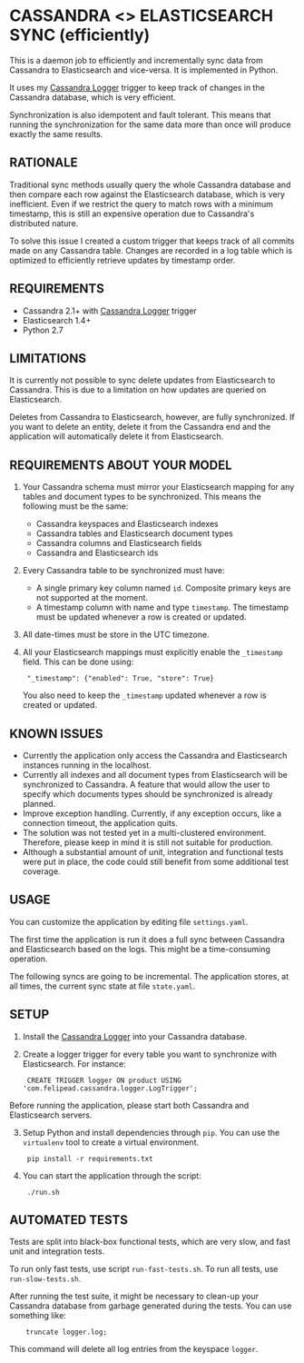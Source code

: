 CASSANDRA <> ELASTICSEARCH SYNC (efficiently)
=============================================

This is a daemon job to efficiently and incrementally sync data from Cassandra to Elasticsearch and vice-versa. It is implemented in Python.

It uses my [Cassandra Logger](http://github.com/felipead/cassandra-logger) trigger to keep track of changes in the Cassandra database, which is very efficient.

Synchronization is also idempotent and fault tolerant. This means that running the synchronization for the same data more than once will produce exactly the same results.  

RATIONALE
---------

Traditional sync methods usually query the whole Cassandra database and then compare each row against the Elasticsearch database, which is very inefficient. Even if we restrict the query to match rows with a minimum timestamp, this is still an expensive operation due to Cassandra's distributed nature.

To solve this issue I created a custom trigger that keeps track of all commits made on any Cassandra table. Changes are recorded in a log table which is optimized to efficiently retrieve updates by timestamp order.

REQUIREMENTS
------------

- Cassandra 2.1+ with [Cassandra Logger](http://github.com/felipead/cassandra-logger) trigger
- Elasticsearch 1.4+
- Python 2.7

LIMITATIONS
-----------

It is currently not possible to sync delete updates from Elasticsearch to Cassandra. This is due to a limitation on how updates are queried on Elasticsearch.

Deletes from Cassandra to Elasticsearch, however, are fully synchronized. If you want to delete an entity, delete it from the Cassandra end and the application will automatically delete it from Elasticsearch.

REQUIREMENTS ABOUT YOUR MODEL
-----------------------------

1. Your Cassandra schema must mirror your Elasticsearch mapping for any tables and document types to be synchronized. This means the following must be the same:
    - Cassandra keyspaces and Elasticsearch indexes
    - Cassandra tables and Elasticsearch document types
    - Cassandra columns and Elasticsearch fields
    - Cassandra and Elasticsearch ids

2. Every Cassandra table to be synchronized must have: 
    - A single primary key column named `id`. Composite primary keys are not supported at the moment.
    - A timestamp column with name and type `timestamp`. The timestamp must be updated whenever a row is created or updated.
    
3. All date-times must be store in the UTC timezone.

4. All your Elasticsearch mappings must explicitly enable the `_timestamp` field. This can be done using:

        "_timestamp": {"enabled": True, "store": True}
        
    You also need to keep the `_timestamp` updated whenever a row is created or updated.

KNOWN ISSUES
------------

- Currently the application only access the Cassandra and Elasticsearch instances running in the localhost.
- Currently all indexes and all document types from Elasticsearch will be synchronized to Cassandra. A feature that would allow the user to specify which documents types should be synchronized is already planned.
- Improve exception handling. Currently, if any exception occurs, like a connection timeout, the application quits.
- The solution was not tested yet in a multi-clustered environment. Therefore, please keep in mind it is still not suitable for production.
- Although a substantial amount of unit, integration and functional tests were put in place, the code could still benefit from some additional test coverage.

USAGE
-----

You can customize the application by editing file `settings.yaml`.

The first time the application is run it does a full sync between Cassandra and Elasticsearch based on the logs. This might be a time-consuming operation.

The following syncs are going to be incremental. The application stores, at all times, the current sync state at file `state.yaml`.

SETUP
-----

1. Install the [Cassandra Logger](http://github.com/felipead/cassandra-logger) into your Cassandra database.

2. Create a logger trigger for every table you want to synchronize with Elasticsearch. For instance:

        CREATE TRIGGER logger ON product USING 'com.felipead.cassandra.logger.LogTrigger';

Before running the application, please start both Cassandra and Elasticsearch servers.

3. Setup Python and install dependencies through `pip`. You can use the `virtualenv` tool to create a virtual environment.

        pip install -r requirements.txt
 
4. You can start the application through the script:
 
        ./run.sh

AUTOMATED TESTS
---------------

Tests are split into black-box functional tests, which are very slow, and fast unit and integration tests.
 
To run only fast tests, use script `run-fast-tests.sh`. To run all tests, use `run-slow-tests.sh`.

After running the test suite, it might be necessary to clean-up your Cassandra database from garbage generated during the tests. You can use something like:
  
        truncate logger.log;
        
This command will delete all log entries from the keyspace `logger`.
